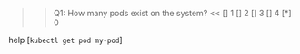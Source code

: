 
>>Q1: How many pods exist on the system? <<
[] 1
[] 2
[] 3
[] 4
[*] 0








help
[`kubectl get pod my-pod`]
